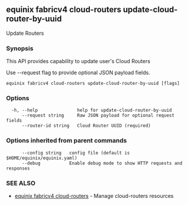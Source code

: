 ## equinix fabricv4 cloud-routers update-cloud-router-by-uuid

Update Routers

### Synopsis

This API provides capability to update user's Cloud Routers

Use --request flag to provide optional JSON payload fields.

```
equinix fabricv4 cloud-routers update-cloud-router-by-uuid [flags]
```

### Options

```
  -h, --help               help for update-cloud-router-by-uuid
      --request string     Raw JSON payload for optional request fields
      --router-id string   Cloud Router UUID (required)
```

### Options inherited from parent commands

```
      --config string   config file (default is $HOME/equinix/equinix.yaml)
      --debug           Enable debug mode to show HTTP requests and responses
```

### SEE ALSO

* [equinix fabricv4 cloud-routers](equinix_fabricv4_cloud-routers.md)	 - Manage cloud-routers resources

